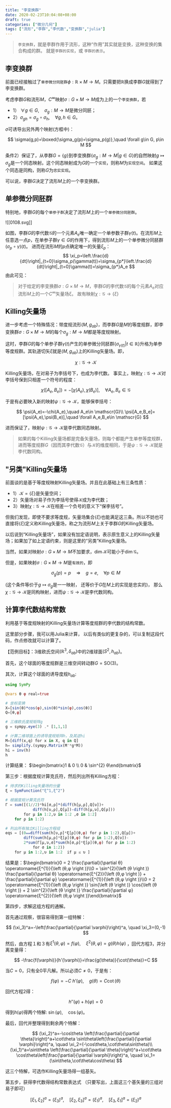 ```yaml
---
title: "李变换群"
date: 2020-02-23T10:04:08+08:00
draft: true
categories: ["微分几何"]
tags: ["流形","李群","李代数","变换群","julia"]
---
```


> `李变换群`，就是李群作用于流形，这种“作用”其实就是变换，这种变换的集合构成的群。 就是`李群的实现`，或 `李群的表示`。

<!--more-->

## 李变换群

前面已经接触过了`单参微分同胚群`$\phi:\mathbb{R}\times M \to M$。只需要把$\mathbb{R}$换成李群$G$就得到了李变换群。

考虑李群$G$和流形$M$，$C^\infty$映射$\sigma:G\times M\to M$成为上的一个`李变换群`，若

- 1） $\forall g\in G,\quad \sigma_g:M\to M$是微分同胚；
- 2）$\sigma_{gh}=\sigma_g \circ \sigma_h,\quad \forall g,h\in G$。

$\sigma$可诱导出另外两个映射(方框中)：

$$
\sigma(g,p)=\boxed{\sigma_g(p)=\sigma_p(g)},\quad \forall g\in G, p\in M
$$

条件2）保证了，从李群$G=\{g\}$到李变换群$\{\sigma_g:M\to M|g\in G\}$的自然映射$g\mapsto\sigma_g$是一个同态映射。这个同态映射成为$G$的一个`实现`，则称$M$为`实现空间`。  如果这个同态是同构，则称$G$为`忠实实现`。

可以说，李群$G$决定了流形$M$上的一个李变换群。

## 单参微分同胚群

特别地，李群$G$的每个`单参子群`决定了流形$M$上的一个`单参微分同胚群`。

![[0108.svg]]

如图，李群$G$的李代数$\mathscr{G}$的一个元素$A_e$唯一确定一个单参数子群$\gamma(t)$。在流形$M$上任意选一点$p$，在单参子群$\gamma\in G$的作用下，得到流形$M$上的一个单参微分同胚群$(\sigma_p\circ\gamma) (t)$。 进而在流形$M$的$p$点确定唯一的矢量$\xi_p$：
$$
\xi_p=\left.\frac{d}{dt}\right|_{t=0}\sigma_p(\gamma(t))=\sigma_{p*}\left.\frac{d}{dt}\right|_{t=0}\gamma(t)=\sigma_{p*}A_e
$$
由此可见：

>  对于给定的李变换群$\sigma:G\times M\to M$，李群$G$的李代数$\mathscr{G}$的每个元素$A_e$对应流形$M$上的一个$C^\infty$矢量场$\xi$。 故有映射$\chi:\mathscr{G}\to \{\xi\}$

## Killing矢量场

进一步考虑一个特殊情况：带度规流形$(M,g_{ab})$，而李群$G$是$M$的等度规群，即李变换群$\sigma:G\times M\to M$的每个$\sigma_g:M\to M$都是等度规映射。

这时，李群$G$的每个单参子群$\gamma(t)$产生的单参微分同胚群$\{\sigma_{\gamma(t)}|t\in \mathbb{R}\}$升格为单参等度规群。其轨道切矢$\xi$就是$(M,g_{ab})$上的Killing矢量场。即，

$$
\chi:\mathscr{G}\to \mathscr{K}
$$

Killing矢量场，在对易子为李括号下，也成为李代数。 事实上，映射$\chi:\mathscr{G}\to \mathscr{K}$对李括号保到只相差一个符号的程度：

$$
\chi([A_e,B_e])=-[\chi(A_e),\chi(B_e)],\quad \forall A_e,B_e\in \mathscr{G}
$$

于是有必要映入新的映射$\psi:\mathscr{G}\to \mathscr{K}$，能够保李括号：

$$
\psi(A_e)=-\chi(A_e),\quad A_e\in \mathscr{G}\\
\psi[A_e,B_e]=[\psi(A_e),\psi(B_e)],\quad \forall A_e,B_e\in \mathscr{G}
$$

进而保证了，映射$\psi:\mathscr{G}\to \mathscr{K}$是李代数同态映射。

> 如果的每个Killing矢量场都是完备矢量场，则每个都能产生单参等度规群，进而等度规群$G$（因而其李代数$\mathscr{G}$）与$\mathscr{K}$的维度相同，于是$\psi:\mathscr{G}\to \mathscr{K}$就是李代数同构。

## "另类"Killing矢量场

前面谈的是基于等度规映射Killing矢量场。并且在此基础上有三条性质：

- 1）$\mathscr{K}=\{\xi\}$是矢量空间；
- 2）矢量场对易子作为李括号使得$\mathscr{K}$成为李代数；
- 3）映射$\chi:\mathscr{G}\to \mathscr{K}$在相差一个负号的意义下“保李括号”。

但我们发现，即使不要求等度规，矢量场集合$\{\xi\}$也能满足这三条。所以不妨也可直接将$\{\xi\}$定义称Killing矢量场，称之为流形$M$上关于李群$G$的Killing矢量场。

以后说到“Killing矢量场”，如果没有加定语说明，表示原生意义上的Killing矢量场；如果加了如上定语约束，则是这里的“另类”Killing矢量场。

当然，如果对映射$\sigma:G\times M\to M$不加要求，$\dim \mathscr{K}$可能小于$\dim \mathscr{G}$。

但是，如果映射$\sigma:G\times M\to M$是`有效的`，即

$$
\sigma_g(p)=p \quad \Rightarrow \quad g=e,\quad \forall p \in M
$$

(这个条件等价于$g\mapsto \sigma_g$是一一映射， 还等价于$G$在$M$上的实现是忠实的)， 那么 $\chi:\mathscr{G}\to \mathscr{K}$是同构映射，进而$\psi:\mathscr{G}\to \mathscr{K}$是李代数同构。

## 计算李代数结构常数

利用基于等度规映射的Killing矢量场计算等度规群的李代数的结构常数。

这里部分步骤，我可以用Julia来计算， 以后有类似的更复杂的，可以复制这段代码，作点修改就可以计算了。

【范例目标】：3维欧氏空间$(\mathbb{R}^3,\delta_{ab})$中的2维球面$(S^2,h_{ab})$。

首先，这个球面的等度规群是三维空间转动群$G=\mathrm{SO}(3)$。

其次，计算这个球面的诱导度规$h_{ab}$:

```julia
using SymPy

@vars θ φ real=true

# 坐标变换
X=[sin(θ)*cos(φ),sin(θ)*sin(φ),cos(θ)]
Q=[θ,φ]

# 三维欧氏度规矩阵g
g = sympy.eye(3) .* [1,1,1]

# 计算二维球面上的诱导度规矩阵h，及其逆hi
M=[diff(x,q) for x in X, q in Q]
h= simplify.(sympy.Matrix(M'*g*M))
hi = inv(h)
h
```

计算结果： $\begin{bmatrix}1 & 0 \\ 0 & \sin^{2} θ\end{bmatrix}$

第三步：根据度规计算克氏符，然后列出所有Killing方程：

```julia
# 待求的Killing矢量场的分量
ξ = SymFunction("ξ^1,ξ^2")

# 根据度规计算克氏符
Γ = sum([(1//2)*hi[σ,ρ]*(diff(h[μ,ρ],Q[υ])+
            diff(h[υ,ρ],Q[μ])-diff(h[μ,υ],Q[ρ])) 
        for μ in 1:2,υ in 1:2 ,σ in 1:2] 
    for ρ in 1:2)

# 列出所有独立Killing方程组
eqs = [(0⩵diff(sum(h[υ,ρ]*ξ[ρ](θ,φ) for ρ in 1:2),Q[μ])+
        diff(sum(h[μ,ρ]*ξ[ρ](θ,φ) for ρ in 1:2),Q[υ])-
        2*sum(Γ[μ,υ,σ]*sum(h[σ,ρ]*ξ[ρ](θ,φ) for ρ in 1:2) 
            for σ in 1:2)) 
    for μ in 1:2,υ in 1:2  if μ ≤ υ ]
```

结果是：$\begin{bmatrix}0 = 2 \frac{\partial}{\partial θ} \operatorname{ξ^{1}}{\left (θ,φ \right )}\\0 = \sin^{2}{\left (θ \right )} \frac{\partial}{\partial θ} \operatorname{ξ^{2}}{\left (θ,φ \right )} + \frac{\partial}{\partial φ} \operatorname{ξ^{1}}{\left (θ,φ \right )}\\0 = 2 \operatorname{ξ^{1}}{\left (θ,φ \right )} \sin{\left (θ \right )} \cos{\left (θ \right )} + 2 \sin^{2}{\left (θ \right )} \frac{\partial}{\partial φ} \operatorname{ξ^{2}}{\left (θ,φ \right )}\end{bmatrix}$

第四步，求解这组方程的通解。

首先通过观察，很容易得到第一组特解：

$$
(\xi_3)^a=-\left(\frac{\partial}{\partial \varphi}\right)^a, \quad \xi_3=(0,-1)
$$

然后，由方程１和３有$\xi^1(\theta,\varphi)=f(\varphi),\quad \xi^2(\theta,\varphi)=g(\theta)h(\varphi)$ ，回代方程3，并分离变量得：

$$
-\frac{f(\varphi)}{h'(\varphi)}=\frac{g(\theta)}{\cot(\theta)}=C
$$

当$C=0$，只有全0平凡解。所以必须$C\ne0$，于是有：

$$
f(\varphi)=-C \ h'(\varphi),\quad g(\theta)=C \cot(\theta)
$$

回代方程2得：

$$
h''(\varphi)+h(\varphi)=0
$$

得到$h(\varphi)$得两个特解: $\sin(\varphi),\quad \cos(\varphi)$。

最后，回代并整理得到剩余两个特解：

$$
(\xi_2)^a=-\cos\theta \left(\frac{\partial}{\partial \theta}\right)^a+\cot\theta \sin\theta\left(\frac{\partial}{\partial \varphi}\right)^a, \quad \xi_2=(-\cos\theta,\cot\theta\sin\theta)\\ (\xi_1)^a=\sin\theta \left(\frac{\partial}{\partial \theta}\right)^a+\cot\theta \cos\theta\left(\frac{\partial}{\partial \varphi}\right)^a, \quad \xi_1=(\sin\theta,\cot\theta\cos\theta)
$$

这三个特解，可选作Killing矢量场得一组基矢。

第五步，获得李代数得结构常数表达式 （只要写出，上面这三个基矢量的三组对易子即可）

$$
[\xi_1,\xi_2]^a=(\xi_3)^a,\quad [\xi_2,\xi_3]^a=(\xi_1)^a,\quad [\xi_3,\xi_1]^a=(\xi_2)^a
$$

